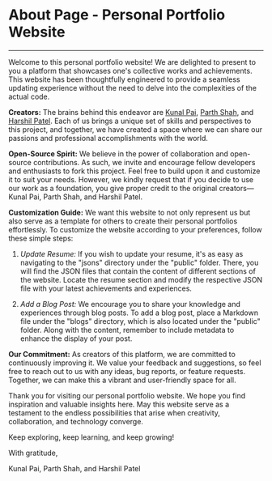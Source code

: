 # About Page - Personal Portfolio Website

---

Welcome to this personal portfolio website! We are delighted to present to you a platform that showcases one's collective works and achievements. This website has been thoughtfully engineered to provide a seamless updating experience without the need to delve into the complexities of the actual code.

**Creators:**
The brains behind this endeavor are [Kunal Pai](https://github.com/kunpai), [Parth Shah](https://github.com/helloparthshah), and [Harshil Patel](https://github.com/Harshil2107). Each of us brings a unique set of skills and perspectives to this project, and together, we have created a space where we can share our passions and professional accomplishments with the world.

**Open-Source Spirit:**
We believe in the power of collaboration and open-source contributions. As such, we invite and encourage fellow developers and enthusiasts to fork this project. Feel free to build upon it and customize it to suit your needs. However, we kindly request that if you decide to use our work as a foundation, you give proper credit to the original creators— Kunal Pai, Parth Shah, and Harshil Patel.

**Customization Guide:**
We want this website to not only represent us but also serve as a template for others to create their personal portfolios effortlessly. To customize the website according to your preferences, follow these simple steps:

1. *Update Resume:*
If you wish to update your resume, it's as easy as navigating to the "jsons" directory under the "public" folder. There, you will find the JSON files that contain the content of different sections of the website. Locate the resume section and modify the respective JSON file with your latest achievements and experiences.

2. *Add a Blog Post:*
We encourage you to share your knowledge and experiences through blog posts. To add a blog post, place a Markdown file under the "blogs" directory, which is also located under the "public" folder. Along with the content, remember to include metadata to enhance the display of your post.

**Our Commitment:**
As creators of this platform, we are committed to continuously improving it. We value your feedback and suggestions, so feel free to reach out to us with any ideas, bug reports, or feature requests. Together, we can make this a vibrant and user-friendly space for all.

Thank you for visiting our personal portfolio website. We hope you find inspiration and valuable insights here. May this website serve as a testament to the endless possibilities that arise when creativity, collaboration, and technology converge.

Keep exploring, keep learning, and keep growing!

With gratitude,

Kunal Pai, Parth Shah, and Harshil Patel